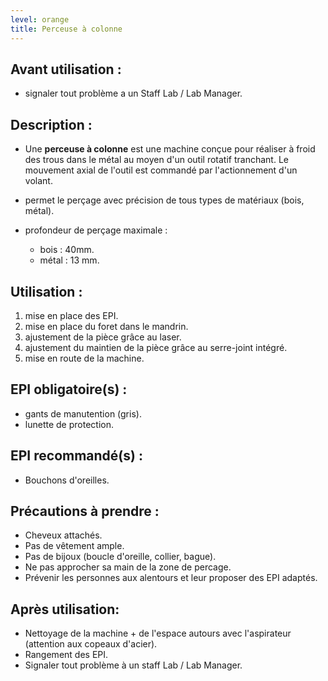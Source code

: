 ```yaml
---
level: orange
title: Perceuse à colonne
---
```


## Avant utilisation : 

- signaler tout problème a un Staff Lab / Lab Manager.

## Description :

- Une **perceuse à colonne** est une machine conçue pour réaliser à froid des trous dans le métal au moyen d'un outil rotatif tranchant.
  Le mouvement axial de l'outil est commandé par l'actionnement d'un volant.

- permet le perçage avec précision de tous types de matériaux (bois, métal).
- profondeur de perçage maximale : 
  - bois : 40mm.
  - métal : 13 mm.

## Utilisation : 

1) mise en place des EPI.
2) mise en place du foret dans le mandrin.
3) ajustement de la pièce grâce au laser.
4) ajustement du maintien de la pièce grâce au serre-joint intégré.
5) mise en route de la machine.

## EPI obligatoire(s) : 

- gants de manutention (gris).
- lunette de protection.

## EPI recommandé(s) :

- Bouchons d'oreilles.

## Précautions à prendre : 

- Cheveux attachés.
- Pas de vêtement ample.
- Pas de bijoux (boucle d'oreille, collier, bague).
- Ne pas approcher sa main de la zone de percage.
- Prévenir les personnes aux alentours et leur proposer des EPI adaptés.

## Après utilisation: 

- Nettoyage de la machine + de l'espace autours avec l'aspirateur (attention aux copeaux d'acier).
- Rangement des EPI.
- Signaler tout problème à un staff Lab / Lab Manager.
